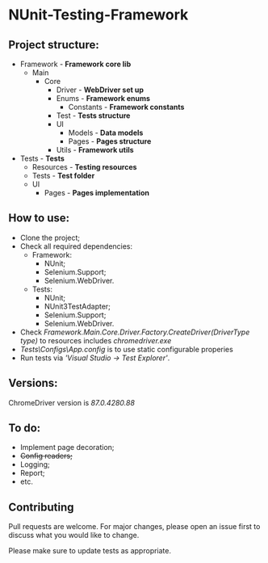 # NUnit-Testing-Framework
## Project structure:
- Framework - **Framework core lib**
  - Main
    - Core
      - Driver - **WebDriver set up**
      - Enums - **Framework enums**
        - Constants - **Framework constants**
      - Test - **Tests structure**
      - UI
        - Models - **Data models**
        - Pages - **Pages structure**
      - Utils - **Framework utils**
- Tests - **Tests**
  - Resources - **Testing resources**
  - Tests - **Test folder**
  - UI
    - Pages - **Pages implementation**

## How to use:
  - Clone the project;
  - Check all required dependencies:
    - Framework:
      - NUnit;
      - Selenium.Support;
      - Selenium.WebDriver.
    - Tests:
      - NUnit;
      - NUnit3TestAdapter;
      - Selenium.Support;
      - Selenium.WebDriver.
  - Check *Framework.Main.Core.Driver.Factory.CreateDriver(DriverType type)* to resources includes *chromedriver.exe*
  - *Tests\Configs\App.config* is to use static configurable properies
  - Run tests via *'Visual Studio -> Test Explorer'*.
## Versions:
ChromeDriver version is *87.0.4280.88*

## To do:
  - Implement page decoration;
  - ~~Config readers;~~
  - Logging;
  - Report;
  - etc.

## Contributing
Pull requests are welcome. For major changes, please open an issue first to discuss what you would like to change.

Please make sure to update tests as appropriate.
